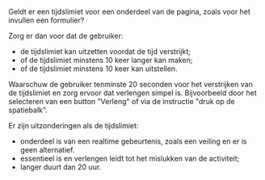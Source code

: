 <!-- @license CC0-1.0 -->

Geldt er een tijdslimiet voor een onderdeel van de pagina, zoals voor het invullen een formulier?

Zorg er dan voor dat de gebruiker:

- de tijdslimiet kan uitzetten voordat de tijd verstrijkt;
- of de tijdslimiet minstens 10 keer langer kan maken;
- of de tijdslimiet minstens 10 keer kan uitstellen.

Waarschuw de gebruiker tenminste 20 seconden voor het verstrijken van de tijdslimiet en zorg ervoor dat verlengen simpel is.
Bijvoorbeeld door het selecteren van een button "Verleng" of via de instructie "druk op de spatiebalk".

Er zijn uitzonderingen als de tijdslimiet:

- onderdeel is van een realtime gebeurtenis, zoals een veiling en er is geen alternatief.
- essentieel is en verlengen leidt tot het mislukken van de activiteit;
- langer duurt dan 20 uur.
